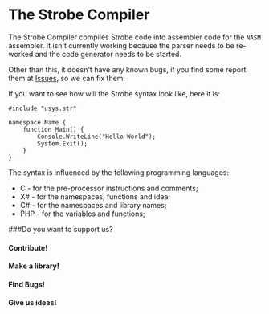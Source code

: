 # The Strobe Compiler
The Strobe Compiler compiles Strobe code into assembler code for the `NASM` assembler.
It isn't currently working because the parser needs to be re-worked and the code generator needs to be started.

Other than this, it doesn't have any known bugs, if you find some report them at [Issues](//github.com/mihail-mojsoski/Strobe/issues), so we can fix them.

If you want to see how will the Strobe syntax look like, here it is:

```
#include "usys.str"

namespace Name {
	function Main() {
		Console.WriteLine("Hello World");
		System.Exit();
	}
}
```

The syntax is influenced by the following programming languages:

 - C - for the pre-processor instructions and comments;
 - X# - for the namespaces, functions and idea;
 - C# - for the namespaces and library names;
 - PHP - for the variables and functions;

###Do you want to support us?
#### Contribute!
#### Make a library!
#### Find Bugs!
#### Give us ideas!
